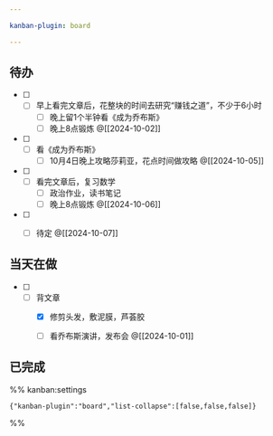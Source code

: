 ```yaml
---

kanban-plugin: board

---
```


## 待办

- [ ] - [ ] 早上看完文章后，花整块的时间去研究“赚钱之道”，不少于6小时
	- [ ] 晚上留1个半钟看《成为乔布斯》
	- [ ] 晚上8点锻炼
	@[[2024-10-02]]
- [ ] - [ ] 看《成为乔布斯》
	- [ ] 10月4日晚上攻略莎莉亚，花点时间做攻略
	@[[2024-10-05]]
- [ ] - [ ] 看完文章后，复习数学
	- [ ] 政治作业，读书笔记
	- [ ] 晚上8点锻炼
	@[[2024-10-06]]
- [ ] - [ ] 待定
	@[[2024-10-07]]


## 当天在做

- [ ] - [ ] 背文章
	- [x] 修剪头发，敷泥膜，芦荟胶
	- [ ] 看乔布斯演讲，发布会
	@[[2024-10-01]]


## 已完成





%% kanban:settings
```
{"kanban-plugin":"board","list-collapse":[false,false,false]}
```
%%